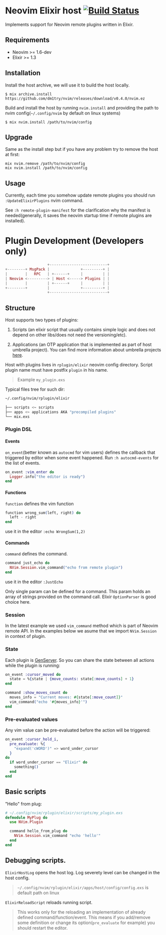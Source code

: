 # Neovim Elixir host [![Build Status](https://travis-ci.org/dm1try/nvim.svg?branch=master)](https://travis-ci.org/dm1try/nvim)

Implements support for Neovim remote plugins written in Elixir.
## Requirements
  - Neovim >= 1.6-dev
  - Elixir >= 1.3

## Installation

Install the host archive, we will use it to build the host locally.

```
$ mix archive.install https://github.com/dm1try/nvim/releases/download/v0.4.0/nvim.ez
```

Build and install the host by running `nvim.install` and providing the path to nvim config(`~/.config/nvim` by default on linux systems)

```
$ mix nvim.install /path/to/nvim/config
```
## Upgrade
Same as the install step but if you have any problem try to remove the host at first:
```
mix nvim.remove /path/to/nvim/config
mix nvim.install /path/to/nvim/config
```

## Usage

Currently, each time you somehow update remote plugins you should run `:UpdateElixirPlugins` nvim command.

See `:h remote-plugin-manifest` for the clarification why the manifest is needed(generally, it saves the neovim startup time if remote plugins are installed).

# Plugin Development (Developers only)

```elixir
                   +--------------------------+
+--------+ MsgPack |              +---------+ |
|        |   RPC   | +------+     |         | |
| Neovim <---------> | Host <-----> Plugins | |
|        |         | +------+     |         | |
+--------+         |              +---------+ |
                   +--------------------------+
```
## Structure

Host supports two types of plugins:
  1. Scripts (an elixir script that usually contains simple logic and does not depend on other libs/does not need the versioning/etc).

  2. Applications (an OTP application that is implemented as part of host umbrella project). You can find more information about umbrella projects [here](http://elixir-lang.org/getting-started/mix-otp/dependencies-and-umbrella-apps.html).

Host with plugins lives in `rplugin/elixir` neovim config directory.
Script plugin name must have postfix `plugin` in his name.
> Example `my_plugin.exs`

Typical files tree for such dir:
```bash
~/.config/nvim/rplugin/elixir

├── scripts <~ scripts
├── apps <~ applications AKA "precompiled plugins"
└── mix.exs
```

### Plugin DSL
#### Events
`on_event`(better known as `autocmd` for vim users) defines the callback that triggered by editor when some event
happened. Run `:h autocmd-events` for the list of events.

```elixir
on_event :vim_enter do
  Logger.info("the editor is ready")
end
```
#### Functions
`function` defines the vim function
```elixir
function wrong_sum(left, right) do
  left - right
end
```
use it in the editor `:echo WrongSum(1,2)`

#### Commands
`command` defines the command.

```elixir
command just_echo do
  NVim.Session.vim_command("echo from remote plugin")
end
```
use it in the editor `:JustEcho`

Only single param can be defined for a command.
This param holds an array of strings provided on the command call.
Elixir `OptionParser` is good choice here.

### Session
In the latest example we used `vim_command` method which is part of Neovim remote API.
In the examples below we asume that we import `NVim.Session` in context of plugin.

### State
Each plugin is [GenServer](http://elixir-lang.org/docs/stable/elixir/GenServer.html).
So you can share the state between all actions while the plugin is running:
```elixir
on_event :cursor_moved do
  state = %{state | {move_counts: state[:move_counts] + 1}
end

command :show_moves_count do
  moves_info = "Current moves: #{state[:move_count]}"
  vim_command("echo '#{moves_info}'")
end
```
### Pre-evaluated values
Any vim value can be pre-evaluated before the action will be triggered:
```elixir
on_event :cursor_hold_i,
  pre_evaluate: %{
    "expand('cWORD')" => word_under_cursor
  }
do
  if word_under_cursor == "Elixir" do
    something()
  end
end
```
## Basic scripts
"Hello" from plug:
```elixir
# ~/.config/nvim/rplugin/elixir/scripts/my_plugin.exs
defmodule MyPlug do
  use NVim.Plugin

  command hello_from_plug do
    NVim.Session.vim_command "echo 'hello'"
  end
end
```
## Debugging scripts.
`ElixirHostLog` opens the host log.
 Log severety level can be changed in the host config.
 > `~/.config/nvim/rplugin/elixir/apps/host/config/config.exs` is default path on linux

 `ElixirReloadScript` reloads running script.
 > This works only for the reloading an implementation of already defined command/function/event.
 > This means if you add/remove some definition or change its option(`pre_evaluate` for example) you should restart the editor.

